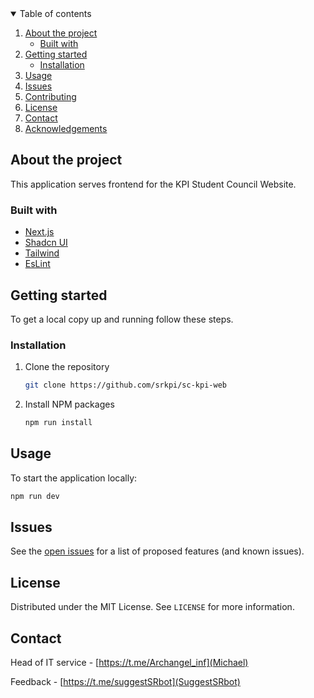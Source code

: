 <details open="open">
  <summary>Table of contents</summary>
  <ol>
    <li>
      <a href="#about-the-project">About the project</a>
      <ul>
        <li><a href="#built-with">Built with</a></li>
      </ul>
    </li>
    <li>
      <a href="#getting-started">Getting started</a>
      <ul>
        <li><a href="#installation">Installation</a></li>
      </ul>
    </li>
    <li><a href="#usage">Usage</a></li>
    <li><a href="#issues">Issues</a></li>
    <li><a href="#contributing">Contributing</a></li>
    <li><a href="#license">License</a></li> 
    <li><a href="#contact">Contact</a></li>
    <li><a href="#acknowledgements">Acknowledgements</a></li>
  </ol>
</details>

## About the project
This application serves frontend for the KPI Student Council Website.

### Built with

* [Next.js](https://nextjs.org)
* [Shadcn UI](https://ui.shadcn.com)
* [Tailwind](https://tailwindcss.com)
* [EsLint](https://eslint.org)

## Getting started

To get a local copy up and running follow these steps.

### Installation

1. Clone the repository
   ```sh
   git clone https://github.com/srkpi/sc-kpi-web
   ```
2. Install NPM packages
   ```sh
   npm run install
   ```

## Usage

To start the application locally:
```sh
npm run dev
```

## Issues

See the [open issues](https://github.com/srkpi/sc-kpi-web/issues) for a list of proposed features (and known issues).

## License

Distributed under the MIT License. See `LICENSE` for more information.

## Contact
Head of IT service - [https://t.me/Archangel_inf](Michael)

Feedback - [https://t.me/suggestSRbot](SuggestSRbot)



